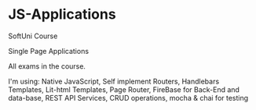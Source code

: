 # JS-Applications
SoftUni Course

Single Page Applications

All exams in the course.

I'm using: Native JavaScript, Self implement Routers, Handlebars Templates, Lit-html Templates, Page Router, FireBase for Back-End and data-base, REST API Services, CRUD operations, mocha & chai for testing
